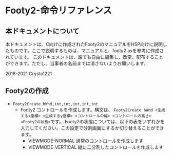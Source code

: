 # Footy2-命令リファレンス
## 本ドキュメントについて
本ドキュメントは、C向けに作成されたFooty2のマニュアルをHSP向けに説明したものです。ここで説明するものは、マニュアルと、footy2.asを参考に作成されています。
このドキュメントは、誰でも自由に編集し、改変、配布することができます。ただし、当事者の名前までは消さないようお願いします。

2018-2021 Crysta1221 
## Footy2の作成
- `Footy2Create hWnd,int,int,int,int,int`
   - Footy2 コントロールを作成します。構文は、 `Footy2Create hWnd <生成するx座標> <生成するy座標> <コントロールの幅> <コントロールの高さ> <Footy2の状態>`です。
     Footy2の状態については、以下の表をいずれかを入力してください。この設定で分割画面にするか切り替えることができます。
       - VIEWMODE-NORMAL 通常のコントロールを作成します
       - VIEWMODE-VERTICAL 縦に二分割したコントロールを作成します
